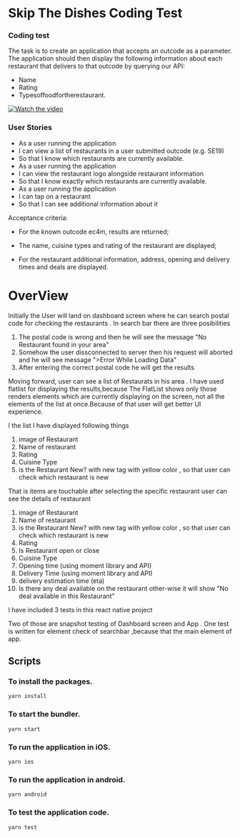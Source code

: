 
# Skip The Dishes Coding Test #

### Coding test ###

The task is to create an application that accepts an outcode as a parameter. The application should then display the following information about each restaurant that delivers to that outcode by querying our API:

* Name
* Rating
* Typesoffoodfortherestaurant.

[![Watch the video]()](https://www.youtube.com/watch?v=1sdGkRze_O4)

### User Stories ### 
* As a user running the application
* I can view a list of restaurants in a user submitted outcode (e.g. SE19)
* So that I know which restaurants are currently available.
* As a user running the application
* I can view the restaurant logo alongside restaurant information
* So that I know exactly which restaurants are currently available.
* As a user running the application
* I can tap on a restaurant
* So that I can see additional information about it

Acceptance criteria:
* For the known outcode ec4m, results are returned;

* The name, cuisine types and rating of the restaurant are displayed;
* For the restaurant additional information, address, opening and delivery times and deals are
displayed.


# OverView
Initially the User will land on dashboard screen where he can search postal code for checking the restaurants .
In search bar there are three posibilities
1) The postal code is wrong and then he will see the message "No Restaurant found in your area"
2) Somehow the user dissconnected to server then his request will aborted and he will see message ">Error While Loading Data"
3) After entering the correct postal code he will get the results 

Moving forward, user can see a list of Restaurats in his area . I have used flatlist for displaying the results,because The FlatList shows only those renders elements which are currently displaying on the screen, not all the elements of the list at once.Because of that user will get better UI experience.

I the list I have displayed following things
1) image of Restaurant
2) Name of restaurant
3) Rating
4) Cuisine Type
5) is the Restaurant New? with new tag with yellow color , so that user can check which restaurant is new

That is items are touchable
after selecting the specific restaurant user can see the details of restaurant 
1) image of Restaurant
2) Name of restaurant
3) is the Restaurant New? with new tag with yellow color , so that user can check which restaurant is new
4) Rating
5) Is Restaurant open or close
6) Cuisine Type
7) Opening time (using moment library and API)
8) Delivery Time (using moment library and API)
9) delivery estimation time (eta)
10) Is there any deal available on the restaurant other-wise it will show "No deal available in this Restaurant"


I have included 3 tests in this react native project

Two of those are snapshot testing of Dashboard screen and App .
One test is written for element check of searchbar ,because that the main element of app.



## Scripts

### To install the packages.
 `yarn install`  

### To start the bundler.
  `yarn start` 

### To run the application in iOS.
  `yarn ios`

### To run the application in android.
  `yarn android`

### To test the application code.
  `yarn test`

